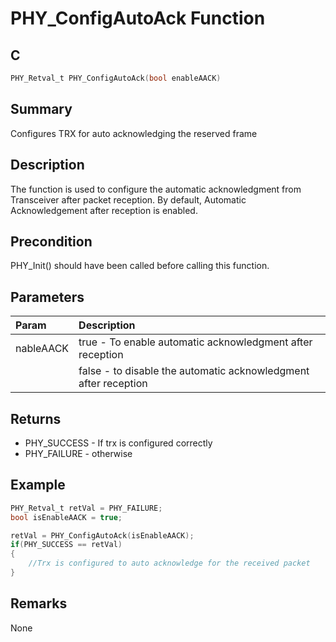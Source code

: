 # PHY_ConfigAutoAck Function

## C

```c
PHY_Retval_t PHY_ConfigAutoAck(bool enableAACK)
```

## Summary

Configures TRX for auto acknowledging the reserved frame  

## Description

The function is used to configure the automatic acknowledgment from
Transceiver after packet reception. By default, Automatic Acknowledgement after reception is enabled.

## Precondition

PHY_Init() should have been called before calling this function.  

## Parameters

| Param | Description |
|:----- |:----------- |
| nableAACK | true - To enable automatic acknowledgment after reception |
| |false - to disable the automatic acknowledgment after reception  

## Returns

- PHY_SUCCESS - If trx is configured correctly
- PHY_FAILURE - otherwise 

## Example

```c
PHY_Retval_t retVal = PHY_FAILURE;
bool isEnableAACK = true;

retVal = PHY_ConfigAutoAck(isEnableAACK);
if(PHY_SUCCESS == retVal)
{
    //Trx is configured to auto acknowledge for the received packet
}
```

## Remarks

None 

